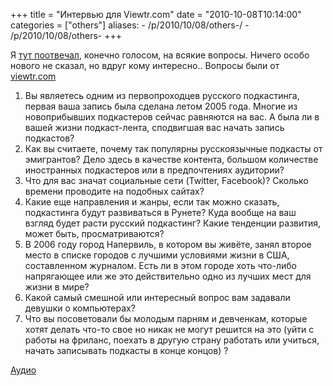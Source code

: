 +++
title = "Интервью для Viewtr.com"
date = "2010-10-08T10:14:00"
categories = ["others"]
aliases:
    - /p/2010/10/08/others-/
    - /p/2010/10/08/others-
+++


Я [тут поотвечал](http://www.viewtr.com/intervju/umputun.html), конечно голосом, на всякие вопросы. Ничего особо нового не сказал, но вдруг кому интересно.. Вопросы были от [viewtr.com](http://viewtr.com/)
<!--more-->

1.  Вы являетесь одним из первопроходцев русского подкастинга, первая ваша запись была сделана летом 2005 года. Многие из новоприбывших подкастеров сейчас равняются на вас. А была ли в вашей жизни подкаст-лента, сподвигшая вас начать запись подкастов?
2. Как вы считаете, почему так популярны русскоязычные подкасты от эмигрантов? Дело здесь в качестве контента, большом количестве иностранных подкастеров или в предпочтениях аудитории?
3. Что для вас значат социальные сети (Twitter, Facebook)? Сколько времени проводите на подобных сайтах?
4. Какие еще направления и жанры, если так можно сказать, подкастинга будут развиваться в Рунете? Куда вообще на ваш взгляд будет расти русский подкастинг? Какие тенденции развития, может быть, просматриваются?
5. В 2006 году город Напервиль, в котором вы живёте, занял второе место в списке городов с лучшими условиями жизни в США, составленном журналом. Есть ли в этом городе хоть что-либо напрягающее или же это действительно одно из лучших мест для жизни в мире?
6. Какой самый смешной или интересный вопрос вам задавали девушки о компьютерах?
7. Что вы посоветовали бы молодым парням и девченкам, которые хотят делать что-то свое но никак не могут решится на это (уйти с работы на фриланс, поехать в другую страну работать или учиться, начать записывать подкасты в конце концов) ?

[Аудио](http://archive.rucast.net/uwp/media/umputun4viewtr.mp3)
<audio src="http://archive.rucast.net/uwp/media/umputun4viewtr.mp3" preload="none">